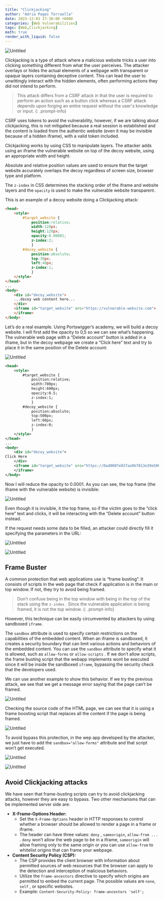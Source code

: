```yaml
---
title: "Clickjacking"
author: "Adria Pages Torruella"
date: 2023-12-03 17:30:00 +0800
categories: [Web Vulnerabilities]
tags: [Web,Clickjacking]
math: true
render_with_liquid: false
---
```


![Untitled](/img/posts/Clickjacking/Clickjacking%20portada.jpg)

Clickjacking is a type of attack where a malicious website tricks a user into clicking something different from what the user perceives. The attacker overlays or hides the actual elements of a webpage with transparent or opaque layers containing deceptive content. This can lead the user to unwittingly interact with the hidden elements, often performing actions they did not intend to perform.

>This attack differs from a CSRF attack in that the user is required to perform an action such as a button click whereas a CSRF attack depends upon forging an entire request without the user's knowledge or input.
{: .prompt-info}

CSRF uses tokens to avoid the vulnerability, however, if we are talking about clickjacking, this is not mitigated because a real session is established and the content is loaded from the authentic website (even it may be invisible because of a hidden iframe), with a valid token included.  

Clickjacking works by using CSS to manipulate layers. The attacker adds using an iframe the vulnerable website on top of the decoy website, using an appropriate width and height. 

Absolute and relative position values are used to ensure that the target website accurately overlaps the decoy regardless of screen size, browser type and platform. 

The `z-index` in CSS determines the stacking order of the iframe and website layers and the `opacity` is used to make the vulnerable website transparent. 

This is an example of a decoy website doing a Clickjacking attack: 

```html
<head>
	<style>
		#target_website {
			position:relative;
			width:128px;
			height:128px;
			opacity:0.00001;
			z-index:2;
			}
		#decoy_website {
			position:absolute;
			top:30px;
			left:40px;
			z-index:1;
			}
	</style>
</head>
...
<body>
	<div id="decoy_website">
	...decoy web content here...
	</div>
	<iframe id="target_website" src="https://vulnerable-website.com">
	</iframe>
</body>
```

Let’s do a real example. Using Portswigger’s academy, we will build a decoy website. I will first add the opacity to 0,5 so we can see what’s happening. The vulnerable web page with a “Delete account” button is added in a iframe, but in the decoy webpage we create a “Click here” text and try to place it in the same position of the Delete account: 

![Untitled](/img/posts/Clickjacking/Untitled.png)

```xml
<head>
	<style>
		#target_website {
			position:relative;
			width:700px;
			height:600px;
			opacity:0.5;
			z-index:1;
			}
		#decoy_website {
			position:absolute;
			top:500px;
			left:60px;
			z-index:0;
			}
	</style>
</head>
...
<body>
	<div id="decoy_website">
Click Here
	</div>
	<iframe id="target_website" src="https://0ad0007e037aa9b7813e39e500f700c0.web-security-academy.net/my-account">
	</iframe>
</body>
```

Now I will reduce the opacity to 0.0001. As you can see, the top frame (the iframe with the vulnerable website) is invisible: 

![Untitled](/img/posts/Clickjacking/Untitled%201.png)

Even though it is invisible, it the top frame, so if the victim goes to the “click here” text and clicks, it will be interacting with the “Delete account” button instead.

If the request needs some data to be filled, an attacker could directly fill it specifying the parameters in the URL: 

![Untitled](/img/posts/Clickjacking/Untitled%202.png)

![Untitled](/img/posts/Clickjacking/Untitled%203.png)

## Frame Buster

A common protection that web applications use is “frame busting”. It consists of scripts in the web page that check if application is in the main or top window. If not, they try to avoid being framed.  

>Don’t confuse being in the top window with being in the top of the stack using the `z-index` . Since the vulnerable application is being framed, it is not the top window.
{: .prompt-info}

However, this technique can be easily circumvented by attackers by using sandboxed `iframe`. 

The `sandbox` attribute is used to specify certain  restrictions on the capabilities of the embedded content. When an iframe is sandboxed, it creates a security boundary that can limit various 
actions and behaviors of the embedded content. You can use the `sandbox` attribute to specify what it is allowed, such as `allow-forms` or `allow-scripts` . If we don’t allow scripts, the frame busting script that the webapp implements wont be executed since it will be inside the sandboxed `iframe`, bypassing the security check that the developers used. 

We can use another example to show this behavior. If we try the previous attack, we see that we get a message error saying that the page can’t be framed. 

![Untitled](/img/posts/Clickjacking/Untitled%204.png)

Checking the source code of the HTML page, we can see that it is using a frame boosting script that replaces all the content if the page is being framed. 

![Untitled](/img/posts/Clickjacking/Untitled%205.png)

To avoid bypass this protection, in the wep app developed by the attacker, we just have to add the `sandbox="allow-forms"` attribute and that script won’t get executed. 

![Untitled](/img/posts/Clickjacking/Untitled%206.png)

![Untitled](/img/posts/Clickjacking/Untitled.png)

## Avoid Clickjacking attacks

We have seen that frame-busting scripts can try to avoid clickjacking attacks, however they are easy to bypass. Two other mechanisms that can be implemented server side are: 

- **X-Frame-Options Header:**
    - Set the `X-Frame-Options` header in HTTP responses to control whether a browser should be allowed to render a page in a frame or iframe.
    - The header can have three values: `deny` , `sameorigin`, `allow-from ...` . `deny` won’t allow the web page to be in a iframe, `sameorigin` will allow framing only to the same origin or you can use `allow-from` to whitelist origins that can frame your webpage.
- **Content Security Policy (CSP):**
    - The CSP provides the client browser with information about permitted sources of web resources that the browser can apply to the detection and interception of malicious behaviors.
    - Utilize the `frame-ancestors` directive to specify which origins are permitted to embed the current page. The possible values are `none`, `self` , or specific websites.
    - Example: `Content-Security-Policy: frame-ancestors 'self';`
